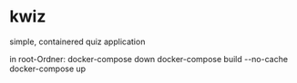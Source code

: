 # kwiz
simple, containered quiz application 

in root-Ordner:
docker-compose down
docker-compose build --no-cache
docker-compose up
